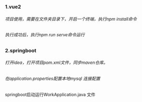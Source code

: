 ### 1.vue2

###### 项目使用，需要在文件夹目录下，开启一个终端，执行npm  install命令

###### 执行成功后，执行npm run serve命令运行



### 2.springboot

###### 打开idea，打开项目pom.xml文件，同步maven仓库。

###### 在application.properties配置本地mysql 连接配置

springboot启动运行WorkApplication.java 文件